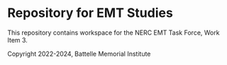 # Repository for EMT Studies 

This repository contains workspace for the NERC EMT Task Force, Work Item 3.

Copyright 2022-2024, Battelle Memorial Institute

